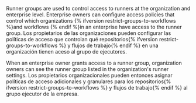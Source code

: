 Runner groups are used to control access to runners at the organization and enterprise level. Enterprise owners can configure access policies that control which organizations {% ifversion restrict-groups-to-workflows %}and workflows {% endif %}in an enterprise have access to the runner group. Los propietarios de las organizaciones pueden configurar las políticas de acceso que controlan qué repositorios{% ifversion restrict-groups-to-workflows %} y flujos de trabajo{% endif %} en una organización tienen aceso al grupo de ejecutores.

When an enterprise owner grants access to a runner group, organization owners can see the runner group listed in the organization's runner settings. Los propietarios organizacionales pueden entonces asignar políticas de acceso adicionales y granulares para los repositorios{% ifversion restrict-groups-to-workflows %} y flujos de trabajo{% endif %} al grupo ejecutor de la empresa.
